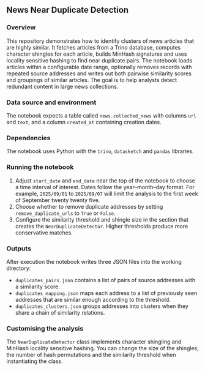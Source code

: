 ## News Near Duplicate Detection

### Overview

This repository demonstrates how to identify clusters of news articles that are highly similar. It fetches articles from a Trino database, computes character shingles for each article, builds MinHash signatures and uses locality sensitive hashing to find near duplicate pairs. The notebook loads articles within a configurable date range, optionally removes records with repeated source addresses and writes out both pairwise similarity scores and groupings of similar articles. The goal is to help analysts detect redundant content in large news collections.

### Data source and environment

The notebook expects a table called `news.collected_news` with columns `url` and `text`, and a column `created_at` containing creation dates.

### Dependencies

The notebook uses Python with the `trino`, `datasketch` and `pandas` libraries.

### Running the notebook

1. Adjust `start_date` and `end_date` near the top of the notebook to choose a time interval of interest. Dates follow the year–month–day format. For example, `2025/09/01` to `2025/09/07` will limit the analysis to the first week of September twenty twenty five.
2. Choose whether to remove duplicate addresses by setting `remove_duplicate_urls` to `True` or `False`.
3. Configure the similarity threshold and shingle size in the section that creates the `NearDuplicateDetector`. Higher thresholds produce more conservative matches.

### Outputs

After execution the notebook writes three JSON files into the working directory:

* `duplicates_pairs.json` contains a list of pairs of source addresses with a similarity score.
* `duplicates_mapping.json` maps each address to a list of previously seen addresses that are similar enough according to the threshold.
* `duplicates_clusters.json` groups addresses into clusters when they share a chain of similarity relations.

### Customising the analysis

The `NearDuplicateDetector` class implements character shingling and MinHash locality sensitive hashing. You can change the size of the shingles, the number of hash permutations and the similarity threshold when instantiating the class.
